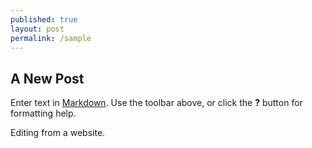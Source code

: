 ```yaml
---
published: true
layout: post
permalink: /sample
---
```





## A New Post

Enter text in [Markdown](http://daringfireball.net/projects/markdown/). Use the toolbar above, or click the **?** button for formatting help.

Editing from a website.
